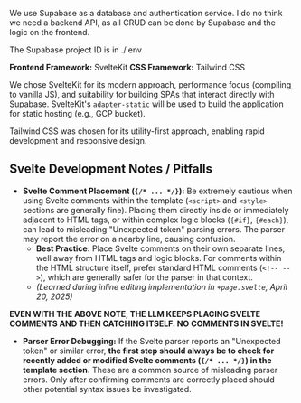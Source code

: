 We use Supabase as a database and authentication service.
I do no think we need a backend API, as all CRUD can be done by Supabase and the logic on the frontend.

The Supabase project ID is in ./.env

**Frontend Framework:** SvelteKit
**CSS Framework:** Tailwind CSS

We chose SvelteKit for its modern approach, performance focus (compiling to vanilla JS), and suitability for building SPAs that interact directly with Supabase. SvelteKit's `adapter-static` will be used to build the application for static hosting (e.g., GCP bucket).

Tailwind CSS was chosen for its utility-first approach, enabling rapid development and responsive design.

## Svelte Development Notes / Pitfalls

*   **Svelte Comment Placement (`{/* ... */}`):** Be extremely cautious when using Svelte comments within the template (`<script>` and `<style>` sections are generally fine). Placing them directly inside or immediately adjacent to HTML tags, or within complex logic blocks (`{#if}`, `{#each}`), can lead to misleading "Unexpected token" parsing errors. The parser may report the error on a nearby line, causing confusion.
    *   **Best Practice:** Place Svelte comments on their own separate lines, well away from HTML tags and logic blocks. For comments within the HTML structure itself, prefer standard HTML comments (`<!-- -->`), which are generally safer for the parser in that context.
    *   *(Learned during inline editing implementation in `+page.svelte`, April 20, 2025)*

**EVEN WITH THE ABOVE NOTE, THE LLM KEEPS PLACING SVELTE COMMENTS AND THEN CATCHING ITSELF. NO COMMENTS IN SVELTE!**

*   **Parser Error Debugging:** If the Svelte parser reports an "Unexpected token" or similar error, **the first step should always be to check for recently added or modified Svelte comments (`{/* ... */}`) in the template section.** These are a common source of misleading parser errors. Only after confirming comments are correctly placed should other potential syntax issues be investigated.
